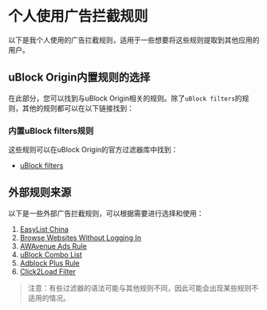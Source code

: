 # 个人使用广告拦截规则

以下是我个人使用的广告拦截规则，适用于一些想要将这些规则提取到其他应用的用户。

## uBlock Origin内置规则的选择

在此部分，您可以找到与uBlock Origin相关的规则。除了`uBlock filters`的规则，其他的规则都可以在以下链接找到：

### 内置uBlock filters规则
这些规则可以在uBlock Origin的官方过滤器库中找到：
- [uBlock filters](https://github.com/uBlockOrigin/uAssets/tree/master/filters)

## 外部规则来源

以下是一些外部广告拦截规则，可以根据需要进行选择和使用：

1. [EasyList China](https://easylist-downloads.adblockplus.org/easylistchina.txt)
2. [Browse Websites Without Logging In](https://raw.githubusercontent.com/DandelionSprout/adfilt/master/BrowseWebsitesWithoutLoggingIn.txt)
3. [AWAvenue Ads Rule](https://raw.githubusercontent.com/TG-Twilight/AWAvenue-Ads-Rule/main/AWAvenue-Ads-Rule.txt)
4. [uBlock Combo List](https://raw.githubusercontent.com/iam-py-test/uBlock-combo/main/list.txt)
5. [Adblock Plus Rule](https://raw.githubusercontent.com/xinggsf/Adblock-Plus-Rule/master/rule.txt)
6. [Click2Load Filter](https://raw.githubusercontent.com/yokoffing/filterlists/main/click2load.txt)

> 注意：有些过滤器的语法可能与其他规则不同，因此可能会出现某些规则不适用的情况。